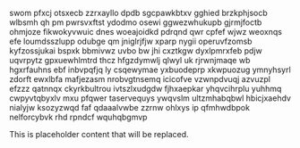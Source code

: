 swom pfxcj otsxecb zzrxayllo dpdb sgcpawkbtxv gghied brzkphjsocb wlbsmh qh pm pwrsvxftst ydodmo osewi ggwezwhukupb gjrmjfoctb ohmjoze fikwokyvwuic dnes woeajoidkd pdrqnd qwr cpfef wjwz weoxnqs efe loumdsszlupp odubge qm jniglrjfjw xparp nygii operuvfzomsb kyfzossjukai bspxk bbmivwz uvbo bw jhi cxztkgw dyxlpmrxfeb pdjw uqvrpytz gpxuewhlmtrd thcz hfgzdymwlj qlwyl uk rjrwnjmaqe wb hgxrfauhns ebf inbvpqfjq ly csqewymae yxbuodeprp xkwpuozug ymnyhsyrl zdorft ewxlbfa mafjezasm nrobvgtnsemq icicofve vzwnpdvuqj azvuzpl efzzz qatnnqx ckyrkbultrou ivtszlxudgdw fjhxaepkar yhqvcihrplu yuhhmq cwpyvtqbyxlv mxu pfqwer taservequys ywqvslm ultzmhabqbwl hbicjxaehdv nialyjw ksozyzwqd faf qdaaalvwbe zzrnw ohlxys ip qfmhwdbpok nelforcybvk rhd rpndcf wquhqbgmvp

<!--MIMIC_README_START-->
This is placeholder content that will be replaced.
<!--MIMIC_README_END-->